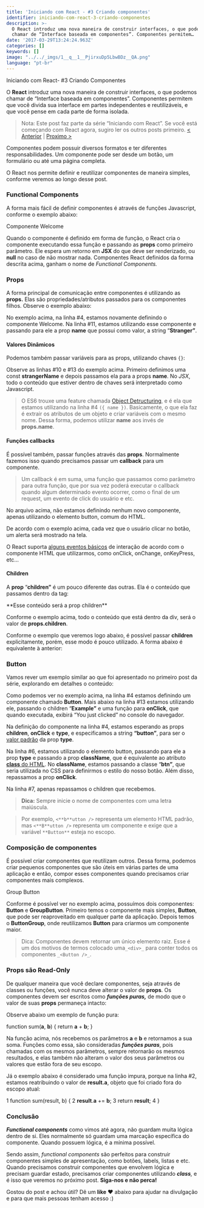 ```yaml
---
title: 'Iniciando com React - #3 Criando componentes'
identifier: iniciando-com-react-3-criando-componentes
description: >-
  O React introduz uma nova maneira de construir interfaces, o que podemos
  chamar de “Interface baseada em componentes”. Componentes permitem…
date: '2017-03-29T13:24:24.963Z'
categories: []
keywords: []
image: "../../_imgs/1__q__1__PjirxuDp5LbwBDz__QA.png"
language: "pt-br"
---
```


Iniciando com React- #3 Criando Componentes

O **React** introduz uma nova maneira de construir interfaces, o que podemos chamar de “Interface baseada em componentes”. Componentes permitem que você divida sua interface em partes independentes e reutilizáveis, e que você pense em cada parte de forma isolada.

> Nota: Este post faz parte da série “Iniciando com React”. Se você está começando com React agora, sugiro ler os outros posts primeiro.
> [< Anterior](https://blog.coderockr.com/iniciando-com-react-2-criando-a-estrutura-do-projeto-2c3b0f8e9f9) | [Proximo >](https://medium.com/@viniciusdacal/iniciando-com-react-4-armazenando-estado-e-entendendo-o-lifecycle-bbb92b27da83)

Componentes podem possuir diversos formatos e ter diferentes responsabilidades. Um componente pode ser desde um botão, um formulário ou até uma página completa.

O React nos permite definir e reutilizar componentes de maneira simples, conforme veremos ao longo desse post.

### Functional Components

A forma mais fácil de definir componentes é através de funções Javascript, conforme o exemplo abaixo:

Componente Welcome

Quando o componente é definido em forma de função, o React cria o componente executando essa função e passando as **props** como primeiro parâmetro. Ele espera um retorno em **JSX** do que deve ser renderizado, ou **null** no caso de não mostrar nada. Componentes React definidos da forma descrita acima, ganham o nome de _Functional Components._

### Props

A forma principal de comunicação entre componentes é utilizando as **props.** Elas são propriedades/atributos passados para os componentes filhos. Observe o exemplo abaixo:

No exemplo acima, na linha #4, estamos novamente definindo o componente Welcome. Na linha #11, estamos utilizando esse componente e passando para ele a prop **name** que possui como valor, a string “**Stranger”**.

#### Valores Dinâmicos

Podemos também passar variáveis para as props, utilizando chaves `{}`:

Observe as linhas #10 e #13 do exemplo acima. Primeiro definimos uma const **strangerName** e depois passamos ela para a props **name**.  No _JSX_, todo o conteúdo que estiver dentro de chaves será interpretado como Javascript.

> O ES6 trouxe uma feature chamada [Object Detructuring](https://developer.mozilla.org/pt-br/docs/Web/JavaScript/Reference/Operators/Atribuicao_via_desestruturacao#Desestruração_de_objeto), e é ela que estamos utilizando na linha #4 `({ name })`. Basicamente, o que ela faz é extrair os atributos de um objeto e criar variáveis com o mesmo nome. Dessa forma, podemos utilizar **name** aos invés de **props.name**.

#### Funções callbacks

É possível também, passar funções através das **props**. Normalmente fazemos isso quando precisamos passar um **callback** para um componente.

> Um callback é em suma, uma função que passamos como parâmetro para outra função, que por sua vez poderá executar o callback quando algum determinado evento ocorrer, como o final de um request, um evento de click do usuário e etc.

No arquivo acima, não estamos definindo nenhum novo componente, apenas utilizando o elemento button, comum do HTML.

De acordo com o exemplo acima, cada vez que o usuário clicar no botão, um alerta será mostrado na tela.

O React suporta [alguns eventos básicos](https://facebook.github.io/react/docs/events.html) de interação de acordo com o componente HTML que utilizarmos, como onClick, onChange, onKeyPress, etc…

#### Children

A **prop** “**children”** é um pouco diferente das outras.  Ela  é o conteúdo que passamos dentro da tag:

<div>**Esse conteúdo será a prop children**</div>

Conforme o exemplo acima, todo o conteúdo que está dentro da div, será o valor de **props.children**.

Conforme o exemplo que veremos logo abaixo, é possível passar **children** explicitamente, porém, esse modo é pouco utilizado. A forma abaixo é equivalente à anterior:

<div children='**Esse conteúdo será a prop children**' />

### Button

Vamos rever um exemplo similar ao que foi apresentado no primeiro post da série, explorando em detalhes o conteúdo:

Como podemos ver no exemplo acima, na linha #4 estamos definindo um componente chamado **Button**. Mais abaixo na linha #13 estamos utilizando ele, passando o children “**Example”** e uma função para **onClick**, que quando executada, exibirá “You just clicked” no console do navegador.

Na definição do componente na linha #4, estamos esperando as props **children**, **onClick** e **type**, e especificamos a string **“button”**, para ser o [valor padrão](https://developer.mozilla.org/pt-br/docs/Web/JavaScript/Reference/Functions/Parametros_Predefinidos) da prop **type**.

Na linha #6, estamos utilizando o elemento button, passando para ele a prop **type** e passando a prop **className**, que é equivalente ao atributo [**class** do HTML](https://developer.mozilla.org/pt-br/docs/Web/HTML/Global_attributes/class). No **className**, estamos passando a classe “**btn”**, que seria utilizada no CSS para definirmos o estilo do nosso botão. Além disso, repassamos a prop **onClick**.

Na linha #7, apenas repassamos o children que recebemos.

> **Dica:** Sempre inicie o nome de componentes com uma letra maiúscula.

> Por exemplo, `<**b**utton />` representa um elemento HTML padrão, mas `<**B**utton />` representa um componente e exige que a variável `**Button**` esteja no escopo.

### Composição de componentes

É possível criar componentes que reutilizam outros. Dessa forma, podemos criar pequenos componentes que são úteis em várias partes de uma aplicação e então, compor esses componentes quando precisamos criar componentes mais complexos.

Group Button

Conforme é possível ver no exemplo acima, possuímos dois componentes: **Button** e **GroupButton**. Primeiro temos o componente mais simples, **Button**, que pode ser reaproveitado em qualquer parte da aplicação. Depois temos o **ButtonGroup**, onde reutilizamos **Button** para criarmos um componente maior.

> Dica: Componentes devem retornar um único elemento raiz. Esse é um dos motivos de termos colocado uma`_<div>_` para conter todos os componentes `_<Button />_`.

### Props são Read-Only

De qualquer maneira que você declare componentes, seja através de classes ou funções, você nunca deve alterar o valor de **props**. Os componentes devem ser escritos como **_funções puras,_** de modo que o valor de suas **props** permaneça intacto:

Observe abaixo um exemplo de função pura:

function sum(**a**, **b**) {
  return **a** + **b**;
}

Na função acima, nós recebemos os parâmetros **a** e **b** e retornamos a sua soma. Funções como essa, são consideradas **_funções puras_**, pois chamadas com os mesmos parâmetros, sempre retornarão os mesmos resultados, e elas também não alteram o valor dos seus parâmetros ou valores que estão fora de seu escopo.

Já o exemplo abaixo é considerado uma função impura, porque na linha #2, estamos reatribuindo o valor de **result.a**, objeto que foi criado fora do escopo atual:

1  function sum(result, b) {
2    **result**.**a** += **b**;
3    return **result**;
4  }

### Conclusão

**_Functional components_** como vimos até agora, não guardam muita lógica dentro de si. Eles normalmente só guardam uma marcação específica do componente. Quando possuem lógica, é a mínima possível.

Sendo assim, _functional components_ são perfeitos para construir componentes simples de apresentação, como botões, labels, listas e etc. Quando precisamos construir componentes que envolvem lógica e precisam guardar estado, precisamos criar componentes utilizando **_class_**_,_ e é isso que veremos no próximo post. **Siga-nos e não perca!**

Gostou do post e achou útil? Dê um **like** ❤️ abaixo para ajudar na divulgação e para que mais pessoas tenham acesso :)
